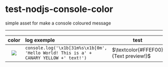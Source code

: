 # test-nodjs-console-color
simple asset for make a console coloured message

---
| color | log exemple | test |
| :---: | :--------- | ---|
| <sub> ![]( https://img.shields.io/badge/%20%23FFEF00%20-FFEF00?style=flat-square ) </sub>  | `console.log('\x1b[31m%s\x1b[0m', 'Hello World! This is a' + CANARY YELLOW +' text!')` | $\textcolor{#FFEF00}{Text preview!}$  |



 
